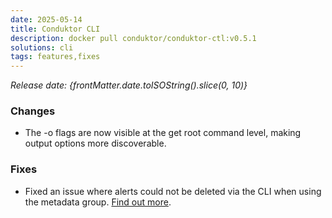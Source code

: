 ```yaml
---
date: 2025-05-14
title: Conduktor CLI
description: docker pull conduktor/conduktor-ctl:v0.5.1
solutions: cli
tags: features,fixes
---
```


*Release date: {frontMatter.date.toISOString().slice(0, 10)}*

### Changes
- The -o flags are now visible at the get root command level, making output options more discoverable.

### Fixes
- Fixed an issue where alerts could not be deleted via the CLI when using the metadata group.
[Find out more](https://github.com/conduktor/ctl/releases/tag/v0.5.1).